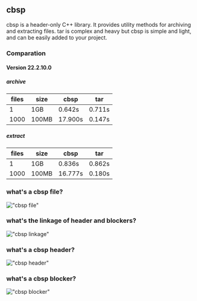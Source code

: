 ## cbsp

cbsp is a header-only C++ library. It provides utility methods for archiving and extracting files. tar is complex and heavy but cbsp is simple and light, and can be easily added to your project.

### Comparation


#### Version 22.2.10.0
##### archive

|files|size|cbsp|tar|
|--|--|--|--|
|1|1GB|0.642s|0.711s|
|1000|100MB|17.900s|0.147s|

##### extract

|files|size|cbsp|tar|
|--|--|--|--|
|1|1GB|0.836s|0.862s|
|1000|100MB|16.777s|0.180s|

### what's a cbsp file?

!["cbsp file"](https://cdn.jsdelivr.net/gh/caibingcheng/resources@main/images/cbsp-CBSPFile.png)

### what's the linkage of header and blockers?

!["cbsp linkage"](https://cdn.jsdelivr.net/gh/caibingcheng/resources@main/images/cbsp-Linkage.png)

### what's a cbsp header?

!["cbsp header"](https://cdn.jsdelivr.net/gh/caibingcheng/resources@main/images/cbsp-Header.png)

### what's a cbsp blocker?

!["cbsp blocker"](https://cdn.jsdelivr.net/gh/caibingcheng/resources@main/images/cbsp-Blocker.png)
